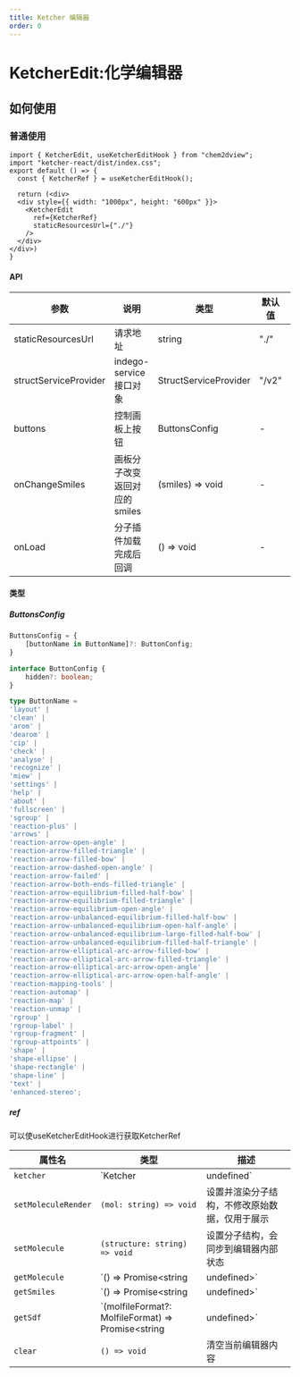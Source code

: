```yaml
---
title: Ketcher 编辑器
order: 0
---
```

# KetcherEdit:化学编辑器
## 如何使用
### 普通使用
```tsx
import { KetcherEdit, useKetcherEditHook } from "chem2dview";
import "ketcher-react/dist/index.css";
export default () => {
  const { KetcherRef } = useKetcherEditHook();
  
  return (<div>
  <div style={{ width: "1000px", height: "600px" }}>
    <KetcherEdit
      ref={KetcherRef}
      staticResourcesUrl={"./"}
    />
  </div>
</div>)
}
```

#### API

| 参数                  | 说明                         | 类型                  | 默认值 | 版本 |
| --------------------- | ---------------------------- | --------------------- | ------ | ---- |
| staticResourcesUrl    | 请求地址                     | string                | "./"   |      |
| structServiceProvider | indego-service接口对象       | StructServiceProvider | "/v2"  |      |
| buttons               | 控制画板上按钮               | ButtonsConfig         | -      |      |
| onChangeSmiles        | 画板分子改变返回对应的smiles | (smiles) => void      | -      |      |
| onLoad                | 分子插件加载完成后回调       | () => void            | -      |      |

#### 类型

##### ButtonsConfig

```typescript
ButtonsConfig = {
    [buttonName in ButtonName]?: ButtonConfig;
}

interface ButtonConfig {
    hidden?: boolean;
}

type ButtonName = 
'layout' | 
'clean' | 
'arom' | 
'dearom' | 
'cip' | 
'check' | 
'analyse' | 
'recognize' | 
'miew' | 
'settings' | 
'help' | 
'about' | 
'fullscreen' | 
'sgroup' | 
'reaction-plus' | 
'arrows' | 
'reaction-arrow-open-angle' | 
'reaction-arrow-filled-triangle' | 
'reaction-arrow-filled-bow' | 
'reaction-arrow-dashed-open-angle' | 
'reaction-arrow-failed' | 
'reaction-arrow-both-ends-filled-triangle' | 
'reaction-arrow-equilibrium-filled-half-bow' | 
'reaction-arrow-equilibrium-filled-triangle' | 
'reaction-arrow-equilibrium-open-angle' | 
'reaction-arrow-unbalanced-equilibrium-filled-half-bow' | 
'reaction-arrow-unbalanced-equilibrium-open-half-angle' | 
'reaction-arrow-unbalanced-equilibrium-large-filled-half-bow' | 
'reaction-arrow-unbalanced-equilibrium-filled-half-triangle' | 
'reaction-arrow-elliptical-arc-arrow-filled-bow' | 
'reaction-arrow-elliptical-arc-arrow-filled-triangle' | 
'reaction-arrow-elliptical-arc-arrow-open-angle' | 
'reaction-arrow-elliptical-arc-arrow-open-half-angle' | 
'reaction-mapping-tools' | 
'reaction-automap' | 
'reaction-map' | 
'reaction-unmap' | 
'rgroup' | 
'rgroup-label' | 
'rgroup-fragment' | 
'rgroup-attpoints' | 
'shape' | 
'shape-ellipse' | 
'shape-rectangle' | 
'shape-line' | 
'text' | 
'enhanced-stereo';
```

##### ref

可以使useKetcherEditHook进行获取KetcherRef

| 属性名              | 类型                                                         | 描述                                           |
| ------------------- | ------------------------------------------------------------ | ---------------------------------------------- |
| `ketcher`           | `Ketcher | undefined`                                        | Ketcher 实例对象（可用于底层操作或调试）       |
| `setMoleculeRender` | `(mol: string) => void`                                      | 设置并渲染分子结构，不修改原始数据，仅用于展示 |
| `setMolecule`       | `(structure: string) => void`                                | 设置分子结构，会同步到编辑器内部状态           |
| `getMolecule`       | `() => Promise<string | undefined>`                          | 获取当前编辑器中的分子结构（molfile 格式）     |
| `getSmiles`         | `() => Promise<string | undefined>`                          | 获取当前分子的 SMILES 表达式                   |
| `getSdf`            | `(molfileFormat?: MolfileFormat) => Promise<string | undefined>` | 获取当前分子的 SDF 表达（支持多种格式）        |
| `clear`             | `() => void`                                                 | 清空当前编辑器内容                             |

